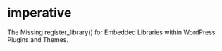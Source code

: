 imperative
==========

The Missing register_library() for Embedded Libraries within WordPress Plugins and Themes.
